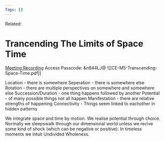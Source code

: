 ```yaml
---
Tags: []
---
```

Related: 
# Trancending The Limits of Space Time
[Meeting Recording](https://us02web.zoom.us/rec/share/HSrgrlABme1TSFVqeq0qKIZxo0eyl7-8sI5G1zqtUkA8CKKwI5ijoMN9IWqGYI9-.ZslNoQ1T7U0_yU6i) 
Access Passcode: &n844LJ@
![[CE-M5-Transcending-Space-Time.pdf]]

Location - there is somewhere
Seperation - there is somewhere else
Rotation -  there are multiple perspectives on somewhere and somewhere else
Succession/Duration - one thing happens followed by another
Potential - of many possible things not all happen
Manifestation - there are relative strengths of happening
Connectivity - Things seem linked to eachother in hidden patterns 

We integrate space and time by motion. 
We realise potential through choice.
Normally we sleepswalk through our dimensional world unless we recive some kind of shock (which can be negative or positive). 
In timeless moments we intuit Undivided Wholeness.